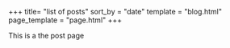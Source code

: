 +++
title= "list of posts"
sort_by = "date"
template = "blog.html"
page_template = "page.html"
+++

This is a the post page
